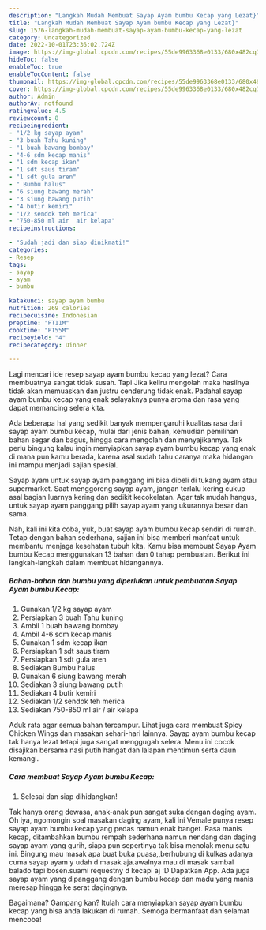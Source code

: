 ```yaml
---
description: "Langkah Mudah Membuat Sayap Ayam bumbu Kecap yang Lezat}"
title: "Langkah Mudah Membuat Sayap Ayam bumbu Kecap yang Lezat}"
slug: 1576-langkah-mudah-membuat-sayap-ayam-bumbu-kecap-yang-lezat
category: Uncategorized
date: 2022-10-01T23:36:02.724Z
image: https://img-global.cpcdn.com/recipes/55de9963368e0133/680x482cq70/sayap-ayam-bumbu-kecap-foto-resep-utama.jpg
hideToc: false
enableToc: true
enableTocContent: false
thumbnail: https://img-global.cpcdn.com/recipes/55de9963368e0133/680x482cq70/sayap-ayam-bumbu-kecap-foto-resep-utama.jpg
cover: https://img-global.cpcdn.com/recipes/55de9963368e0133/680x482cq70/sayap-ayam-bumbu-kecap-foto-resep-utama.jpg
author: Admin
authorAv: notfound
ratingvalue: 4.5
reviewcount: 8
recipeingredient:
- "1/2 kg sayap ayam"
- "3 buah Tahu kuning"
- "1 buah bawang bombay"
- "4-6 sdm kecap manis"
- "1 sdm kecap ikan"
- "1 sdt saus tiram"
- "1 sdt gula aren"
- " Bumbu halus"
- "6 siung bawang merah"
- "3 siung bawang putih"
- "4 butir kemiri"
- "1/2 sendok teh merica"
- "750-850 ml air  air kelapa"
recipeinstructions:

- "Sudah jadi dan siap dinikmati!"
categories:
- Resep
tags:
- sayap
- ayam
- bumbu

katakunci: sayap ayam bumbu 
nutrition: 269 calories
recipecuisine: Indonesian
preptime: "PT11M"
cooktime: "PT55M"
recipeyield: "4"
recipecategory: Dinner

---
```



Lagi mencari ide resep sayap ayam bumbu kecap yang lezat? Cara membuatnya sangat tidak susah. Tapi Jika keliru mengolah maka hasilnya tidak akan memuaskan dan justru cenderung tidak enak. Padahal sayap ayam bumbu kecap yang enak selayaknya punya aroma dan rasa yang dapat memancing selera kita.


Ada beberapa hal yang sedikit banyak mempengaruhi kualitas rasa dari sayap ayam bumbu kecap, mulai dari jenis bahan, kemudian pemilihan bahan segar dan bagus, hingga cara mengolah dan menyajikannya. Tak perlu bingung kalau ingin menyiapkan sayap ayam bumbu kecap yang enak di mana pun kamu berada, karena asal sudah tahu caranya maka hidangan ini mampu menjadi sajian spesial.

Sayap ayam untuk sayap ayam panggang ini bisa dibeli di tukang ayam atau supermarket. Saat menggoreng sayap ayam, jangan terlalu kering cukup asal bagian luarnya kering dan sedikit kecokelatan. Agar tak mudah hangus, untuk sayap ayam panggang pilih sayap ayam yang ukurannya besar dan sama.


Nah, kali ini kita coba, yuk, buat sayap ayam bumbu kecap sendiri di rumah. Tetap dengan bahan sederhana, sajian ini bisa memberi manfaat untuk membantu menjaga kesehatan tubuh kita. Kamu bisa membuat Sayap Ayam bumbu Kecap menggunakan 13 bahan dan 0 tahap pembuatan. Berikut ini langkah-langkah dalam membuat hidangannya.

<!--inarticleads1-->

##### Bahan-bahan dan bumbu yang diperlukan untuk pembuatan Sayap Ayam bumbu Kecap:

1. Gunakan 1/2 kg sayap ayam
1. Persiapkan 3 buah Tahu kuning
1. Ambil 1 buah bawang bombay
1. Ambil 4-6 sdm kecap manis
1. Gunakan 1 sdm kecap ikan
1. Persiapkan 1 sdt saus tiram
1. Persiapkan 1 sdt gula aren
1. Sediakan  Bumbu halus
1. Gunakan 6 siung bawang merah
1. Sediakan 3 siung bawang putih
1. Sediakan 4 butir kemiri
1. Sediakan 1/2 sendok teh merica
1. Sediakan 750-850 ml air / air kelapa


Aduk rata agar semua bahan tercampur. Lihat juga cara membuat Spicy Chicken Wings dan masakan sehari-hari lainnya. Sayap ayam bumbu kecap tak hanya lezat tetapi juga sangat menggugah selera. Menu ini cocok disajikan bersama nasi putih hangat dan lalapan mentimun serta daun kemangi. 

<!--inarticleads2-->

##### Cara membuat Sayap Ayam bumbu Kecap:


1. Selesai dan siap dihidangkan!

Tak hanya orang dewasa, anak-anak pun sangat suka dengan daging ayam. Oh iya, ngomongin soal masakan daging ayam, kali ini Vemale punya resep sayap ayam bumbu kecap yang pedas namun enak banget. Rasa manis kecap, ditambahkan bumbu rempah sederhana namun nendang dan daging sayap ayam yang gurih, siapa pun sepertinya tak bisa menolak menu satu ini. Bingung mau masak apa buat buka puasa,,berhubung di kulkas adanya cuma sayap ayam y udah d masak aja.awalnya mau di masak sambal balado tapi bosen.suami requestny d kecapi aj :D Dapatkan App. Ada juga sayap ayam yang dipanggang dengan bumbu kecap dan madu yang manis meresap hingga ke serat dagingnya. 

Bagaimana? Gampang kan? Itulah cara menyiapkan sayap ayam bumbu kecap yang bisa anda lakukan di rumah. Semoga bermanfaat dan selamat mencoba!
